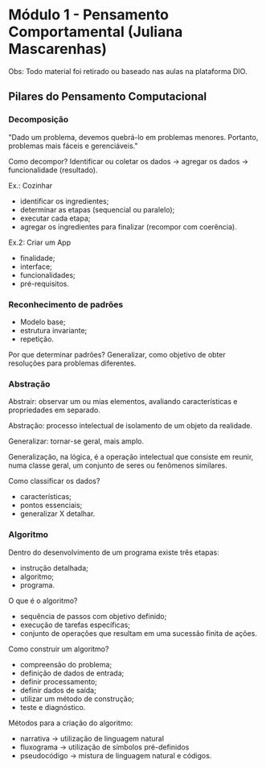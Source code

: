 # Módulo 1 - Pensamento Comportamental (Juliana Mascarenhas)

Obs: Todo material foi retirado ou baseado nas aulas na plataforma DIO.

 ## Pilares do Pensamento Computacional

### Decomposição

"Dado um problema, devemos quebrá-lo em problemas menores. Portanto, problemas mais fáceis e gerenciáveis."

Como decompor? Identificar ou coletar os dados -> agregar os dados -> funcionalidade (resultado).



Ex.: Cozinhar

* identificar os ingredientes;
* determinar as etapas (sequencial ou paralelo);
* executar cada etapa;
* agregar os ingredientes para finalizar (recompor com coerência).



Ex.2: Criar um App

* finalidade;
* interface;
* funcionalidades;
* pré-requisitos.



### Reconhecimento de padrões

* Modelo base;
* estrutura invariante;
* repetição.



Por que determinar padrões? Generalizar, como objetivo de obter resoluções para problemas diferentes.



### Abstração

Abstrair: observar um ou mias elementos, avaliando características e propriedades em separado.

Abstração: processo intelectual de isolamento de um objeto da realidade.

Generalizar: tornar-se geral, mais amplo.



Generalização, na lógica, é a operação intelectual que consiste em reunir, numa classe geral, um conjunto de seres ou fenômenos similares.



Como classificar os dados?

* características;
* pontos essenciais;
* generalizar X detalhar.



### Algoritmo

Dentro do desenvolvimento de um programa existe três etapas:

* instrução detalhada;
* algoritmo;
* programa.



O que é o algoritmo?

* sequência de passos com objetivo definido;
* execução de tarefas específicas;
* conjunto de operações que resultam em uma sucessão finita de ações.



Como construir um algoritmo?

* compreensão do problema;
* definição de dados de entrada;
* definir processamento;
* definir dados de saída;
* utilizar um método de construção;
* teste e diagnóstico.



Métodos para a criação do algoritmo:

* narrativa -> utilização de linguagem natural
* fluxograma -> utilização de símbolos pré-definidos
* pseudocódigo -> mistura de linguagem natural e códigos.